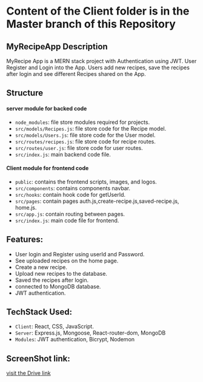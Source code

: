 # Content of the Client folder is in the Master branch of this Repository

## MyRecipeApp Description
MyRecipe App is a MERN stack project with Authentication using JWT. User Register and Login into the App. Users add new recipes, save the recipes after login and see different Recipes shared on the App.

## Structure
#### server module for backed code 
- `node_modules`: file store modules required for projects.
- `src/models/Recipes.js`: file store code for the Recipe model.
- `src/models/Users.js`: file store code for the User model.
- `src/routes/recipes.js`: file store code for recipe routes.
- `src/routes/user.js`: file store code for user routes.
- `src/index.js`: main backend code file.

#### Client module for frontend code 
- `public`: contains the frontend scripts, images, and logos.
- `src/components`: contains components navbar.
- `src/hooks`: contain hook code for getUserId.
- `src/pages`: contain pages auth.js,create-recipe.js,saved-recipe.js, home.js.
- `src/app.js`: contain routing between pages.
- `src/index.js`: main code file for frontend.

## Features:
- User login and Register using userId and Password.
- See uploaded recipes on the home page.
- Create a new recipe.
- Upload new recipes to the database.
- Saved the recipes after login.
- connected to MongoDB database.
- JWT authentication.

## TechStack Used:
- `Client`: React, CSS, JavaScript.
- `Server`: Express.js, Mongoose, React-router-dom, MongoDB
- `Modules`: JWT authentication, Bicrypt, Nodemon

## ScreenShot link:
[visit the Drive link](asdfghjk)



